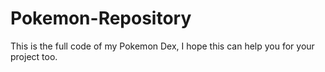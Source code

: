 # Pokemon-Repository
This is the full code of my Pokemon Dex, I hope this can help you for your project too.

